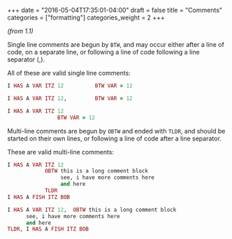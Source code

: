 +++
date = "2016-05-04T17:35:01-04:00"
draft = false
title = "Comments"
categories = ["formatting"]
categories_weight = 2
+++

_(from 1.1)_

Single line comments are begun by `BTW`, and may occur either after a line of code, on a separate line, or following a line of code following a line separator (,).

All of these are valid single line comments:

``` ruby
I HAS A VAR ITZ 12          BTW VAR = 12
```

``` ruby
I HAS A VAR ITZ 12,         BTW VAR = 12
```

``` ruby
I HAS A VAR ITZ 12
                BTW VAR = 12
```

Multi-line comments are begun by `OBTW` and ended with `TLDR`, and should be started on their own lines, or following a line of code after a line separator.

These are valid multi-line comments:

``` ruby
I HAS A VAR ITZ 12
            OBTW this is a long comment block
                 see, i have more comments here
                 and here
            TLDR
I HAS A FISH ITZ BOB
```

``` ruby
I HAS A VAR ITZ 12,  OBTW this is a long comment block
      see, i have more comments here
      and here
TLDR, I HAS A FISH ITZ BOB
```